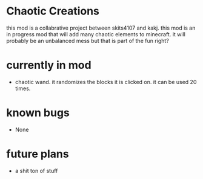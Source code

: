 # Chaotic Creations

this mod is a collabrative project between skits4107 and kakj. this mod is an in progress mod that will add many chaotic elements to minecraft. 
it will probably be an unbalanced mess but that is part of the fun right?

# currently in mod

- chaotic wand. it randomizes the blocks it is clicked on. it can be used 20 times.

# known bugs

 - None

# future plans

- a shit ton of stuff


